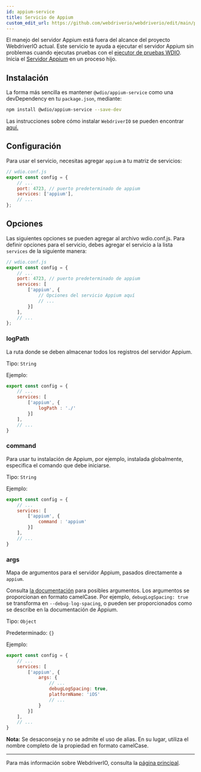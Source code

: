 ```yaml
---
id: appium-service
title: Servicio de Appium
custom_edit_url: https://github.com/webdriverio/webdriverio/edit/main/packages/wdio-appium-service/README.md
---
```



El manejo del servidor Appium está fuera del alcance del proyecto WebdriverIO actual. Este servicio te ayuda a ejecutar el servidor Appium sin problemas cuando ejecutas pruebas con el [ejecutor de pruebas WDIO](https://webdriver.io/docs/clioptions). Inicia el [Servidor Appium](https://appium.github.io/appium.io/docs/en/about-appium/getting-started/index.html#starting-appium) en un proceso hijo.

## Instalación

La forma más sencilla es mantener `@wdio/appium-service` como una devDependency en tu `package.json`, mediante:

```sh
npm install @wdio/appium-service --save-dev
```

Las instrucciones sobre cómo instalar `WebdriverIO` se pueden encontrar [aquí.](https://webdriver.io/docs/gettingstarted)

## Configuración

Para usar el servicio, necesitas agregar `appium` a tu matriz de servicios:

```js
// wdio.conf.js
export const config = {
    // ...
    port: 4723, // puerto predeterminado de appium
    services: ['appium'],
    // ...
};
```

## Opciones

Las siguientes opciones se pueden agregar al archivo wdio.conf.js. Para definir opciones para el servicio, debes agregar el servicio a la lista `services` de la siguiente manera:

```js
// wdio.conf.js
export const config = {
    // ...
    port: 4723, // puerto predeterminado de appium
    services: [
        ['appium', {
            // Opciones del servicio Appium aquí
            // ...
        }]
    ],
    // ...
};
```

### logPath
La ruta donde se deben almacenar todos los registros del servidor Appium.

Tipo: `String`

Ejemplo:
```js
export const config = {
    // ...
    services: [
        ['appium', {
            logPath : './'
        }]
    ],
    // ...
}
```

### command
Para usar tu instalación de Appium, por ejemplo, instalada globalmente, especifica el comando que debe iniciarse.

Tipo: `String`

Ejemplo:
```js
export const config = {
    // ...
    services: [
        ['appium', {
            command : 'appium'
        }]
    ],
    // ...
}
```

### args
Mapa de argumentos para el servidor Appium, pasados directamente a `appium`.

Consulta [la documentación](https://github.com/appium/appium/blob/master/packages/appium/docs/en/cli/args.md) para posibles argumentos.
Los argumentos se proporcionan en formato camelCase. Por ejemplo, `debugLogSpacing: true` se transforma en `--debug-log-spacing`, o pueden ser proporcionados como se describe en la documentación de Appium.

Tipo: `Object`

Predeterminado: `{}`

Ejemplo:
```js
export const config = {
    // ...
    services: [
        ['appium', {
            args: {
                // ...
                debugLogSpacing: true,
                platformName: 'iOS'
                // ...
            }
        }]
    ],
    // ...
}
```
**Nota:** Se desaconseja y no se admite el uso de alias. En su lugar, utiliza el nombre completo de la propiedad en formato camelCase.

----

Para más información sobre WebdriverIO, consulta la [página principal](https://webdriver.io).